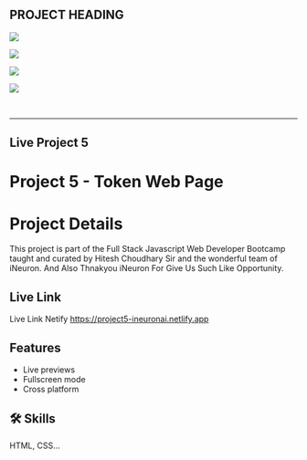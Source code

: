 ## PROJECT HEADING

![](https://img.shields.io/badge/LIVE%20PROJECT%205-TOKEN%20WEB%20PAGE-blue)

![](https://img.shields.io/badge/TECH%20STACK-HTML%20%7C%20CSS-important)

![](https://img.shields.io/badge/PROJECT%20OWNER-ANUJ%20SHARMA-blueviolet)

![](https://img.shields.io/badge/SPECIAL%20THANKS-HITESH%20CHOUDHARY%20SIR%20%20%7C%20iNeuron.ai%20TEAM-ff69b4)
  

&nbsp;
***
## Live Project 5 



# Project 5  - Token Web Page

# Project Details 

This project is part of the Full Stack Javascript Web Developer Bootcamp taught and curated by Hitesh Choudhary Sir and the wonderful team of iNeuron.
And Also Thnakyou iNeuron For Give Us Such Like Opportunity.


## Live Link

Live Link Netify
https://project5-ineuronai.netlify.app


## Features

- Live previews
- Fullscreen mode
- Cross platform


## 🛠 Skills
HTML, CSS...

